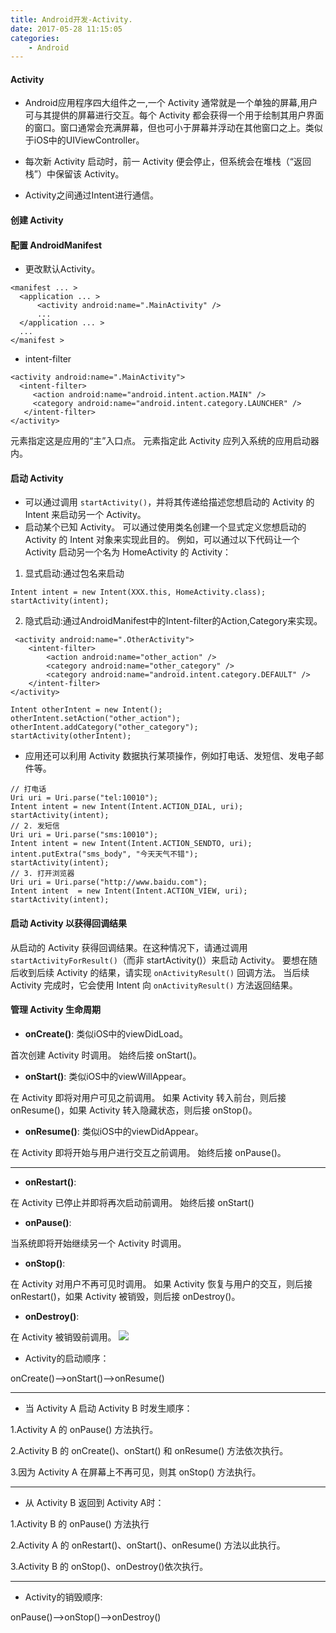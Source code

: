 ```yaml
---
title: Android开发-Activity.
date: 2017-05-28 11:15:05
categories:
    - Android
---
```

#### Activity

* Android应用程序四大组件之一,一个 Activity 通常就是一个单独的屏幕,用户可与其提供的屏幕进行交互。每个 Activity 都会获得一个用于绘制其用户界面的窗口。窗口通常会充满屏幕，但也可小于屏幕并浮动在其他窗口之上。类似于iOS中的UIViewController。

* 每次新 Activity 启动时，前一 Activity 便会停止，但系统会在堆栈（“返回栈”）中保留该 Activity。

* Activity之间通过Intent进行通信。

#### 创建 Activity

#### 配置 AndroidManifest

* 更改默认Activity。

```
<manifest ... >
  <application ... >
      <activity android:name=".MainActivity" />
      ...
  </application ... >
  ...
</manifest >
```
 
 * intent-filter

 ```
 <activity android:name=".MainActivity">
   <intent-filter>
      <action android:name="android.intent.action.MAIN" />
      <category android:name="android.intent.category.LAUNCHER" />
    </intent-filter>
 </activity>
```

<action> 元素指定这是应用的“主”入口点。
<category> 元素指定此 Activity 应列入系统的应用启动器内。

#### 启动 Activity

* 可以通过调用 `startActivity()`，并将其传递给描述您想启动的 Activity 的 Intent 来启动另一个 Activity。
* 启动某个已知 Activity。 可以通过使用类名创建一个显式定义您想启动的 Activity 的 Intent 对象来实现此目的。 例如，可以通过以下代码让一个 Activity 启动另一个名为 HomeActivity 的 Activity：

1. 显式启动:通过包名来启动

```
Intent intent = new Intent(XXX.this, HomeActivity.class);
startActivity(intent);
```

2. 隐式启动:通过AndroidManifest中的Intent-filter的Action,Category来实现。

```
 <activity android:name=".OtherActivity">
    <intent-filter>
        <action android:name="other_action" />
        <category android:name="other_category" />
        <category android:name="android.intent.category.DEFAULT" />
    </intent-filter>
</activity>
```

```
Intent otherIntent = new Intent();
otherIntent.setAction("other_action");
otherIntent.addCategory("other_category");
startActivity(otherIntent);
```

* 应用还可以利用 Activity 数据执行某项操作，例如打电话、发短信、发电子邮件等。

```
// 打电话
Uri uri = Uri.parse("tel:10010");
Intent intent = new Intent(Intent.ACTION_DIAL, uri);
startActivity(intent);
// 2. 发短信
Uri uri = Uri.parse("sms:10010");
Intent intent = new Intent(Intent.ACTION_SENDTO, uri);
intent.putExtra("sms_body", "今天天气不错");
startActivity(intent);
// 3. 打开浏览器
Uri uri = Uri.parse("http://www.baidu.com");
Intent intent  = new Intent(Intent.ACTION_VIEW, uri);
startActivity(intent);
```

#### 启动 Activity 以获得回调结果

从启动的 Activity 获得回调结果。在这种情况下，请通过调用 `startActivityForResult()`（而非 startActivity()）来启动 Activity。 要想在随后收到后续 Activity 的结果，请实现 `onActivityResult()` 回调方法。 当后续 Activity 完成时，它会使用 Intent 向 `onActivityResult()` 方法返回结果。

#### 管理 Activity 生命周期

* **onCreate()**: 类似iOS中的viewDidLoad。

首次创建 Activity 时调用。
始终后接 onStart()。

* **onStart()**: 类似iOS中的viewWillAppear。

在 Activity 即将对用户可见之前调用。
如果 Activity 转入前台，则后接 onResume()，如果 Activity 转入隐藏状态，则后接 onStop()。

* **onResume()**: 类似iOS中的viewDidAppear。

在 Activity 即将开始与用户进行交互之前调用。
始终后接 onPause()。


---

* **onRestart()**:

在 Activity 已停止并即将再次启动前调用。
始终后接 onStart()

* **onPause()**:

当系统即将开始继续另一个 Activity 时调用。

* **onStop()**:

在 Activity 对用户不再可见时调用。
如果 Activity 恢复与用户的交互，则后接 onRestart()，如果 Activity 被销毁，则后接 onDestroy()。

* **onDestroy()**:

在 Activity 被销毁前调用。
![](https://developer.android.google.cn/images/activity_lifecycle.png)

* Activity的启动顺序：

onCreate()—>onStart()—>onResume()

---

* 当 Activity A 启动 Activity B 时发生顺序：

1.Activity A 的 onPause() 方法执行。

2.Activity B 的 onCreate()、onStart() 和 onResume() 方法依次执行。

3.因为 Activity A 在屏幕上不再可见，则其 onStop() 方法执行。

---

* 从 Activity B 返回到 Activity A时：

1.Activity B 的 onPause() 方法执行

2.Activity A 的 onRestart()、onStart()、onResume() 方法以此执行。

3.Activity B 的 onStop()、onDestroy()依次执行。

---

* Activity的销毁顺序:

onPause()—>onStop()—>onDestroy()


